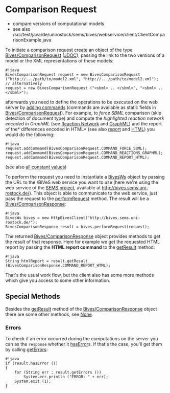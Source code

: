 Comparison Request 
===================
* compare versions of computational models
* see also /src/test/java/de/unirostock/sems/bives/webservice/client/ClientComparisonExample.java 

To initiate a comparison request create an object of the type [Bives/ComparisonRequest](/src/main/java/de/unirostock/sems/bives/webservice/client//BivesComparisonRequest.java) ([JDOC](http://jdoc.sems.uni-rostock.de///BiVeS-W/S-Client/de/unirostock/sems/bives/webservice/client/BivesComparisonRequest.html)), passing the link to the two versions of a model or the XML representations of these models:

```
#!java
BivesComparisonRequest request = new BivesComparisonRequest ("http://.../path/to/model2.xml", "http://.../path/to/model2.xml");
// alternatively
request = new BivesComparisonRequest ("<sbml> .. </sbml>", "<sbml> .. </sbml>");
```

afterwards you need to define the operations to be executed on the web server by [adding commands](http://jdoc.sems.uni-rostock.de///BiVeS-W/S-Client/de/unirostock/sems/bives/webservice/client/BivesRequest.html//#addCommand%28java.lang.String%29) (commands are available as static fields in [Bives/ComparisonRequest](http://jdoc.sems.uni-rostock.de///BiVeS-W/S-Client/de/unirostock/sems/bives/webservice/client/BivesComparisonCommands.html#field_summary)). For example, to *force SBML* comparison (skip detection of document type) and compute the *highlighted reaction network encoded in GraphML* (see [Reaction Network](http://sems.uni-rostock.de/trac/bives-core/wiki///ReactionNetwork) and [GraphML](http://sems.uni-rostock.de/trac/bives-core/wiki///GraphmlFormatDescription)) and the report of the* differences encoded in HTML* (see also [report](http://sems.uni-rostock.de/trac/bives-core/wiki///TypeSetting#HTML) and [HTML](http://sems.uni-rostock.de/trac/bives-core/wiki///ReportHtml)) you would do the following:

```
#!java
request.addCommand(BivesComparisonRequest.COMMAND_FORCE_SBML);
request.addCommand(BivesComparisonRequest.COMMAND_REACTIONS_GRAPHML);
request.addCommand(BivesComparisonRequest.COMMAND_REPORT_HTML);
```

(see also [all constant values](http://jdoc.sems.uni-rostock.de///BiVeS-W/S-Client/constant-values.html))

To perform the request you need to instantiate a [BivesWs](http://jdoc.sems.uni-rostock.de///BiVeS-W/S-Client/de/unirostock/sems/bives/webservice/client/BivesWs.html) object by passing the URL to the /BiVeS web service you want to use (here we're using the web service of the [SEMS project](https://sems.uni-rostock.de/), available at http://bives.sems.uni-rostock.de/). This object is able to communicate to the web service, just pass the request to the [performRequest](http://jdoc.sems.uni-rostock.de///BiVeS-W/S-Client/de/unirostock/sems/bives/webservice/client/BivesWs.html//#performRequest%28de.unirostock.sems.bives.webservice.client.//BivesComparisonRequest%29) method. The result will be a [Bives/ComparisonResponse](http://jdoc.sems.uni-rostock.de///BiVeS-W/S-Client/de/unirostock/sems/bives/webservice/client/BivesComparisonResponse.html):

```
#!java
BivesWs bives = new HttpBivesClient("http://bives.sems.uni-rostock.de/");
BivesComparisonResponse result = bives.performRequest(request);
```

The returned [Bives/ComparisonResponse](http://jdoc.sems.uni-rostock.de///BiVeS-W/S-Client/de/unirostock/sems/bives/webservice/client/BivesComparisonResponse.html) object provides methods to get the result of that response. Here for example we get the requested HTML report by passing the **HTML report command** to the [getResult](http://jdoc.sems.uni-rostock.de///BiVeS-W/S-Client/de/unirostock/sems/bives/webservice/client/BivesResponse.html//#getResult(java.lang.String)) method:

```
#!java
String htmlReport = result.getResult (BivesComparisonResponse.COMMAND_REPORT_HTML);
```

That's the usual work flow, but the client also has some more methods which give you access to some other information.

Special Methods 
----------------
Besides the [getResult](http://jdoc.sems.uni-rostock.de///BiVeS-W/S-Client/de/unirostock/sems/bives/webservice/client/BivesResponse.html//#getResult(java.lang.String)) method of the [Bives/ComparisonResponse](http://jdoc.sems.uni-rostock.de///BiVeS-W/S-Client/de/unirostock/sems/bives/webservice/client/BivesComparisonResponse.html) object there are some other methods, see [None](#//SpecialMethods).

### Errors 
To check if an error occurred during the computations on the server you can as the ```response``` whether it [hasError](http://jdoc.sems.uni-rostock.de///BiVeS-W/S-Client/de/unirostock/sems/bives/webservice/client/BivesResponse.html//#hasError())s. If that's the case, you'll get them by calling [getErrors](http://jdoc.sems.uni-rostock.de///BiVeS-W/S-Client/de/unirostock/sems/bives/webservice/client/BivesResponse.html//#getErrors()):

```
#!java
if (result.hasError ())
{
	for (String err : result.getErrors ())
		System.err.println ("ERROR: " + err);
	System.exit (1);
}
```
